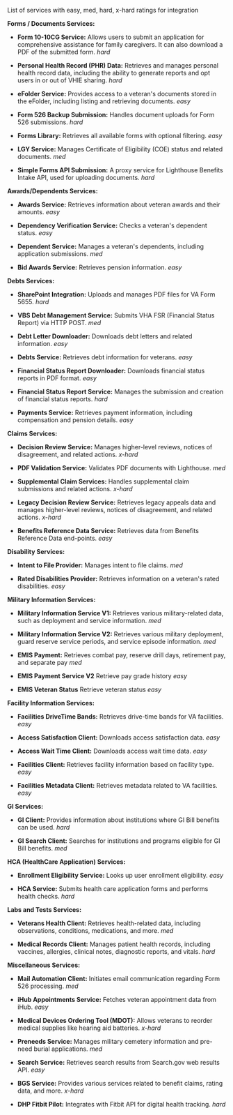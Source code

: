 List of services with easy, med, hard, x-hard ratings for integration

**Forms / Documents Services:**

- **Form 10-10CG Service:**
  Allows users to submit an application for comprehensive assistance for family caregivers. It can also download a PDF of the submitted form.
  _hard_

- **Personal Health Record (PHR) Data:**
  Retrieves and manages personal health record data, including the ability to generate reports and opt users in or out of VHIE sharing.
  _hard_

- **eFolder Service:**
  Provides access to a veteran's documents stored in the eFolder, including listing and retrieving documents.
  _easy_

- **Form 526 Backup Submission:**
  Handles document uploads for Form 526 submissions.
  _hard_

- **Forms Library:**
  Retrieves all available forms with optional filtering.
  _easy_

- **LGY Service:**
  Manages Certificate of Eligibility (COE) status and related documents.
  _med_

- **Simple Forms API Submission:**
  A proxy service for Lighthouse Benefits Intake API, used for uploading documents.
  _hard_

**Awards/Dependents Services:**

- **Awards Service:**
  Retrieves information about veteran awards and their amounts.
  _easy_

- **Dependency Verification Service:**
  Checks a veteran's dependent status.
  _easy_

- **Dependent Service:**
  Manages a veteran's dependents, including application submissions.
  _med_

- **Bid Awards Service:**
  Retrieves pension information.
  _easy_

**Debts Services:**

- **SharePoint Integration:**
  Uploads and manages PDF files for VA Form 5655.
  _hard_

- **VBS Debt Management Service:**
  Submits VHA FSR (Financial Status Report) via HTTP POST.
  _med_

- **Debt Letter Downloader:**
  Downloads debt letters and related information.
  _easy_

- **Debts Service:**
  Retrieves debt information for veterans.
  _easy_

- **Financial Status Report Downloader:**
  Downloads financial status reports in PDF format.
  _easy_

- **Financial Status Report Service:**
  Manages the submission and creation of financial status reports.
  _hard_

- **Payments Service:**
  Retrieves payment information, including compensation and pension details.
  _easy_

**Claims Services:**

- **Decision Review Service:**
  Manages higher-level reviews, notices of disagreement, and related actions.
  _x-hard_

- **PDF Validation Service:**
  Validates PDF documents with Lighthouse.
  _med_

- **Supplemental Claim Services:**
  Handles supplemental claim submissions and related actions.
  _x-hard_

- **Legacy Decision Review Service:**
  Retrieves legacy appeals data and manages higher-level reviews, notices of disagreement, and related actions.
  _x-hard_

- **Benefits Reference Data Service:**
  Retrieves data from Benefits Reference Data end-points.
  _easy_

**Disability Services:**

- **Intent to File Provider:**
  Manages intent to file claims.
  _med_

- **Rated Disabilities Provider:**
  Retrieves information on a veteran's rated disabilities.
  _easy_

**Military Information Services:**

- **Military Information Service V1:**
  Retrieves various military-related data, such as deployment and service information.
  _med_

- **Military Information Service V2:**
  Retrieves various military deployment, guard reserve service periods, and service episode information.
  _med_

- **EMIS Payment:**
  Retrieves combat pay, reserve drill days, retirement pay, and separate pay
  _med_

- **EMIS Payment Service V2**
  Retrieve pay grade history
  _easy_

- **EMIS Veteran Status**
  Retrieve veteran status
  _easy_

**Facility Information Services:**

- **Facilities DriveTime Bands:**
  Retrieves drive-time bands for VA facilities.
  _easy_

- **Access Satisfaction Client:**
  Downloads access satisfaction data.
  _easy_

- **Access Wait Time Client:**
  Downloads access wait time data.
  _easy_

- **Facilities Client:**
  Retrieves facility information based on facility type.
  _easy_

- **Facilities Metadata Client:**
  Retrieves metadata related to VA facilities.
  _easy_

**GI Services:**

- **GI Client:**
  Provides information about institutions where GI Bill benefits can be used.
  _hard_

- **GI Search Client:**
  Searches for institutions and programs eligible for GI Bill benefits.
  _med_

**HCA (HealthCare Application) Services:**

- **Enrollment Eligibility Service:**
  Looks up user enrollment eligibility.
  _easy_

- **HCA Service:**
  Submits health care application forms and performs health checks.
  _hard_

**Labs and Tests Services:**

- **Veterans Health Client:**
  Retrieves health-related data, including observations, conditions, medications, and more.
  _med_

- **Medical Records Client:**
  Manages patient health records, including vaccines, allergies, clinical notes, diagnostic reports, and vitals.
  _hard_

**Miscellaneous Services:**

- **Mail Automation Client:**
  Initiates email communication regarding Form 526 processing.
  _med_

- **iHub Appointments Service:**
  Fetches veteran appointment data from iHub.
  _easy_

- **Medical Devices Ordering Tool (MDOT):**
  Allows veterans to reorder medical supplies like hearing aid batteries.
  _x-hard_

- **Preneeds Service:**
  Manages military cemetery information and pre-need burial applications.
  _med_

- **Search Service:**
  Retrieves search results from Search.gov web results API.
  _easy_

- **BGS Service:**
  Provides various services related to benefit claims, rating data, and more.
  _x-hard_

- **DHP Fitbit Pilot:**
  Integrates with Fitbit API for digital health tracking.
  _hard_